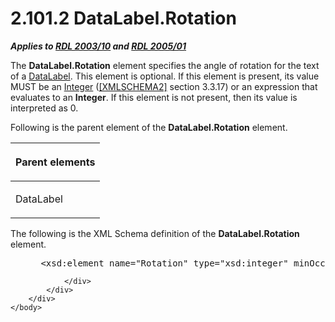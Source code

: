 <html dir="LTR" xmlns:mshelp="http://msdn.microsoft.com/mshelp" xmlns:ddue="http://ddue.schemas.microsoft.com/authoring/2003/5" xmlns:xlink="http://www.w3.org/1999/xlink" xmlns:tool="http://www.microsoft.com/tooltip">
    <head>
        <meta http-equiv="Content-Type" content="text/html; CHARSET=utf-8"></meta>
        <meta name="save" content="history"></meta>
        <title>2.101.2 DataLabel.Rotation</title>
        <xml>
            <mshelp:toctitle title="2.101.2 DataLabel.Rotation"></mshelp:toctitle>
            <mshelp:rltitle title="[MS-RDL]: DataLabel.Rotation"></mshelp:rltitle>
            <mshelp:keyword index="A" term="bc48c6e3-ab8f-4708-8817-87cbb8b9ea01"></mshelp:keyword>
            <mshelp:attr name="DCSext.ContentType" value="open specification"></mshelp:attr>
            <mshelp:attr name="AssetID" value="bc48c6e3-ab8f-4708-8817-87cbb8b9ea01"></mshelp:attr>
            <mshelp:attr name="TopicType" value="kbRef"></mshelp:attr>
            <mshelp:attr name="DCSext.Title" value="[MS-RDL]: DataLabel.Rotation" />
        </xml>
    </head>
    <body>
        <div id="header">
            <h1 class="heading">2.101.2 DataLabel.Rotation</h1>
        </div>
        <div id="mainSection">
            <div id="mainBody">
                <div id="allHistory" class="saveHistory"></div>
                <div id="sectionSection0" class="section" name="collapseableSection">
                    

<p><b><i>Applies to </i></b><a href="a7e2ad00-07c8-4f6d-80ab-3ad55df7b233.md"><b><i>RDL 2003/10</i></b></a><b>
<i>and </i></b><a href="3ebe2912-4958-4832-b391-cad1f5e13338.md"><b><i>RDL 2005/01</i></b></a></p>

<p>The <b>DataLabel.Rotation</b> element specifies the angle of
rotation for the text of a <a href="64273976-3568-4d05-b4ee-300c53a5736c.md">DataLabel</a>.
This element is optional. If this element is present, its value MUST be an <a href="176fbb59-c3e2-430c-b1bb-37fd15df813e.md">Integer</a> (<a href="https://go.microsoft.com/fwlink/?LinkId=90610">[XMLSCHEMA2]</a> section
3.3.17) or an expression that evaluates to an <b>Integer</b>. If this element
is not present, then its value is interpreted as 0.</p>

<p>Following is the parent element of the <b>DataLabel.Rotation</b>
element.</p>

<table>
 <thead>
  <tr>
   <th>
   <p>Parent elements</p>
   </th>
  </tr>
 </thead>
 <tr>
  <td>
  <p>DataLabel</p>
  </td>
 </tr>
</table>

<p>The following is the XML Schema definition of the <b>DataLabel.Rotation</b>
element.</p>

<dl>
<dd>
<div><pre> &lt;xsd:element name=&quot;Rotation&quot; type=&quot;xsd:integer&quot; minOccurs=&quot;0&quot; /&gt;
</pre></div>
</dd></dl>


                </div>
            </div>
        </div>
    </body>
</html>